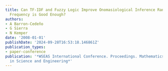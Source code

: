 ```yaml
---
title: Can TF-IDF and Fuzzy Logic Improve Onomasiological Inference Ranking? Or Keywords
  Frequency is Good Enough?
authors:
- A Barron-Cedeño
- G Sierra
- N Kemper
date: '2008-01-01'
publishDate: '2024-09-28T16:53:18.146861Z'
publication_types:
- paper-conference
publication: '*WSEAS International Conference. Proceedings. Mathematics and Computers
  in Science and Engineering*'
---
```

